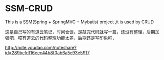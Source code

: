 # SSM-CRUD
This is a SSM(Spring + SpringMVC + Mybatis) project ,it is used by CRUD

这是自己写的有道云笔记，时间仓促，是敲完代码就写一篇，还没有整理，后期加强吧，哎有道云的代码整理功能太差，后期还是写印象吧，

http://note.youdao.com/noteshare?id=289befdf16eec44b8f0ab6a5e93e5917
